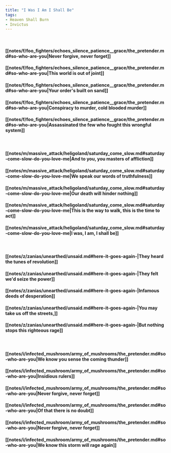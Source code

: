 ```yaml
---
title: "I Was I Am I Shall Be"
tags:
- Heaven Shall Burn
- Invictus
---
```

&nbsp;
#### [[notes/f/foo_fighters/echoes_silence_patience__grace/the_pretender.md#so-who-are-you|Never forgive, never forget]]
#### [[notes/f/foo_fighters/echoes_silence_patience__grace/the_pretender.md#so-who-are-you|This world is out of joint]]
#### [[notes/f/foo_fighters/echoes_silence_patience__grace/the_pretender.md#so-who-are-you|Your order's built on sand]]
#### [[notes/f/foo_fighters/echoes_silence_patience__grace/the_pretender.md#so-who-are-you|Conspiracy to murder, cold blooded murder]]
#### [[notes/f/foo_fighters/echoes_silence_patience__grace/the_pretender.md#so-who-are-you|Assassinated the few who fought this wrongful system]]
&nbsp;
#### [[notes/m/massive_attack/heligoland/saturday_come_slow.md#saturday-come-slow-do-you-love-me|And to you, you masters of affliction]]
#### [[notes/m/massive_attack/heligoland/saturday_come_slow.md#saturday-come-slow-do-you-love-me|We speak our words of truthfulness]]
#### [[notes/m/massive_attack/heligoland/saturday_come_slow.md#saturday-come-slow-do-you-love-me|Our death will hinder nothing]]
#### [[notes/m/massive_attack/heligoland/saturday_come_slow.md#saturday-come-slow-do-you-love-me|This is the way to walk, this is the time to act]]
#### [[notes/m/massive_attack/heligoland/saturday_come_slow.md#saturday-come-slow-do-you-love-me|I was, I am, I shall be]]
&nbsp;
#### [[notes/z/zanias/unearthed/unsaid.md#here-it-goes-again-|They heard the tunes of revolution]]
#### [[notes/z/zanias/unearthed/unsaid.md#here-it-goes-again-|They felt we'd seize the power]]
#### [[notes/z/zanias/unearthed/unsaid.md#here-it-goes-again-|Infamous deeds of desperation]]
#### [[notes/z/zanias/unearthed/unsaid.md#here-it-goes-again-|You may take us off the streets,]]
#### [[notes/z/zanias/unearthed/unsaid.md#here-it-goes-again-|But nothing stops this righteous rage]]
&nbsp;
#### [[notes/i/infected_mushroom/army_of_mushrooms/the_pretender.md#so-who-are-you|We know you sense the coming thunder]]
#### [[notes/i/infected_mushroom/army_of_mushrooms/the_pretender.md#so-who-are-you|Insidious rulers]]
#### [[notes/i/infected_mushroom/army_of_mushrooms/the_pretender.md#so-who-are-you|Never forgive, never forget]]
#### [[notes/i/infected_mushroom/army_of_mushrooms/the_pretender.md#so-who-are-you|Of that there is no doubt]]
#### [[notes/i/infected_mushroom/army_of_mushrooms/the_pretender.md#so-who-are-you|Never forgive, never forget]]
#### [[notes/i/infected_mushroom/army_of_mushrooms/the_pretender.md#so-who-are-you|We know this storm will rage again]]
